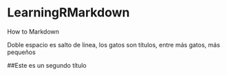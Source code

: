 # LearningRMarkdown
How to Markdown

Doble espacio es salto de linea, los gatos son títulos, entre más gatos, más pequeños

##Este es un segundo título
